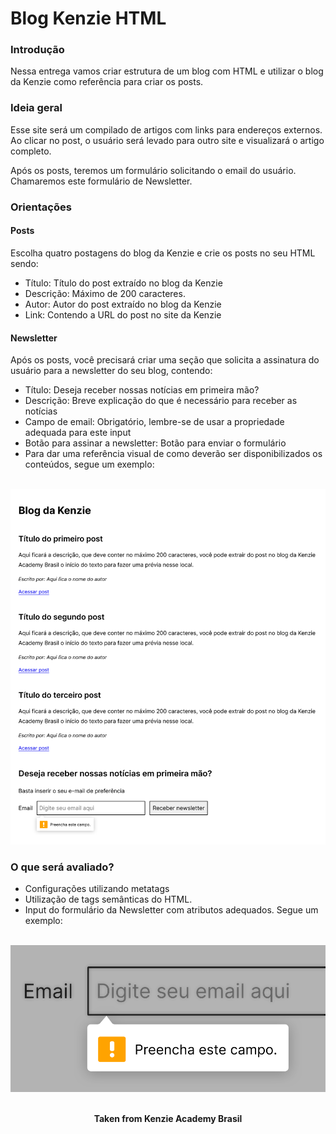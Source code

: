 <h1>Blog Kenzie HTML</h1>

<h3>Introdução</h3>
Nessa entrega vamos criar estrutura de um blog com HTML e utilizar o blog da Kenzie como referência para criar os posts.

<h3>Ideia geral</h3>
Esse site será um compilado de artigos com links para endereços externos. Ao clicar no post, o usuário será levado para outro site e visualizará o artigo completo.

Após os posts, teremos um formulário solicitando o email do usuário. Chamaremos este formulário de Newsletter.

<h3>Orientações</h3>
<h4>Posts</h4>
Escolha quatro postagens do blog da Kenzie e crie os posts no seu HTML sendo:

- Título: Título do post extraído no blog da Kenzie
- Descrição: Máximo de 200 caracteres.
- Autor: Autor do post extraído no blog da Kenzie
- Link: Contendo a URL do post no site da Kenzie

<h4>Newsletter</h4>
Após os posts, você precisará criar uma seção que solicita a assinatura do usuário para a newsletter do seu blog, contendo:

- Título: Deseja receber nossas notícias em primeira mão?
- Descrição: Breve explicação do que é necessário para receber as notícias
- Campo de email: Obrigatório, lembre-se de usar a propriedade adequada para este input
- Botão para assinar a newsletter: Botão para enviar o formulário
- Para dar uma referência visual de como deverão ser disponibilizados os conteúdos, segue um exemplo:<br>
<br>
<img src="./assets/example-1.svg" alt="example 1" />

<h3>O que será avaliado?</h3>

- Configurações utilizando metatags
- Utilização de tags semânticas do HTML.
- Input do formulário da Newsletter com atributos adequados. Segue um exemplo:<br>
<br>

<img src="./assets/example-2.svg" alt="example 2" />
<br>
<br>

<p align="center"><b>Taken from Kenzie Academy Brasil</b></p>
